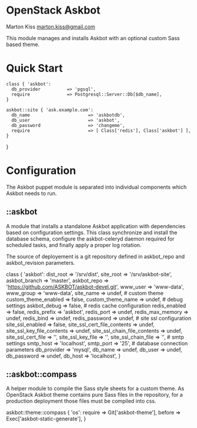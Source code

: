 # OpenStack Askbot

Marton Kiss <marton.kiss@gmail.com>

This module manages and installs Askbot with an optional custom Sass based
theme.

# Quick Start

    class { 'askbot':
      db_provider          => 'pgsql',
      require              => Postgresql::Server::Db[$db_name],
    }

    askbot::site { 'ask.example.com':
      db_name                      => 'askbotdb',
      db_user                      => 'askbot',
      db_password                  => 'changeme',
      require                      => [ Class['redis'], Class['askbot'] ],
    }
  }

# Configuration

The Askbot puppet module is separated into individual components which Askbot
needs to run.

## ::askbot

A module that installs a standalone Askbot application with dependencies based
on configuration settings. This class synchronize and install the database
schema, configure the askbot-celeryd daemon required for scheduled tasks, and
finally apply a proper log rotation.

The source of deployement is a git repository defined in askbot_repo and
askbot_revision parameters.

  class { 'askbot':
      dist_root                    => '/srv/dist',
      site_root                    => '/srv/askbot-site',
      askbot_branch                => 'master',
      askbot_repo                  => 'https://github.com/ASKBOT/askbot-devel.git',
      www_user                     => 'www-data',
      www_group                    => 'www-data',
      site_name                    => undef,
      # custom theme
      custom_theme_enabled         => false,
      custom_theme_name            => undef,
      # debug settings
      askbot_debug                 => false,
      # redis cache configuration
      redis_enabled                => false,
      redis_prefix                 => 'askbot',
      redis_port                   => undef,
      redis_max_memory             => undef,
      redis_bind                   => undef,
      redis_password               => undef,
      # site ssl configuration
      site_ssl_enabled             => false,
      site_ssl_cert_file_contents  => undef,
      site_ssl_key_file_contents   => undef,
      site_ssl_chain_file_contents => undef,
      site_ssl_cert_file           => '',
      site_ssl_key_file            => '',
      site_ssl_chain_file          => '',
      # smtp settings
      smtp_host                    => 'localhost',
      smtp_port                    => '25',
      # database connection parameters
      db_provider                  => 'mysql',
      db_name                      => undef,
      db_user                      => undef,
      db_password                  => undef,
      db_host                      => 'localhost',
    }

## ::askbot::compass

A helper module to compile the Sass style sheets for a custom theme. As
OpenStack Askbot theme contains pure Sass files in the repository, for a
production deployment those files must be compiled into css.

 askbot::theme::compass { 'os':
   require => Git['askbot-theme'],
   before => Exec['askbot-static-generate'],
 }
